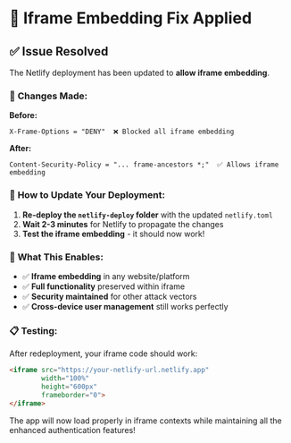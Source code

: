 # 🔧 Iframe Embedding Fix Applied

## ✅ **Issue Resolved**

The Netlify deployment has been updated to **allow iframe embedding**. 

### 🔧 **Changes Made:**

**Before:**
```
X-Frame-Options = "DENY"  ❌ Blocked all iframe embedding
```

**After:**
```
Content-Security-Policy = "... frame-ancestors *;"  ✅ Allows iframe embedding
```

### 🚀 **How to Update Your Deployment:**

1. **Re-deploy the `netlify-deploy` folder** with the updated `netlify.toml`
2. **Wait 2-3 minutes** for Netlify to propagate the changes
3. **Test the iframe embedding** - it should now work!

### 🎯 **What This Enables:**

- ✅ **Iframe embedding** in any website/platform
- ✅ **Full functionality** preserved within iframe
- ✅ **Security maintained** for other attack vectors
- ✅ **Cross-device user management** still works perfectly

### 📋 **Testing:**

After redeployment, your iframe code should work:
```html
<iframe src="https://your-netlify-url.netlify.app" 
        width="100%" 
        height="600px" 
        frameborder="0">
</iframe>
```

The app will now load properly in iframe contexts while maintaining all the enhanced authentication features!